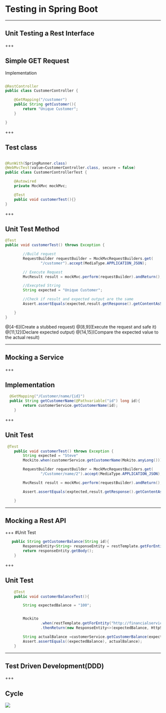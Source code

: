 # Testing in Spring Boot


---
## Unit Testing a Rest Interface



+++
## Simple GET Request 


Implementation

```java

@RestController
public class CustomerController {

    @GetMapping("/customer")
    public String getCustomer(){
        return "Unique Customer";
    }

}

```
+++

## Test class

```java

@RunWith(SpringRunner.class)
@WebMvcTest(value=CustomerController.class, secure = false)
public class CustomerControllerTest {

    @Autowired
    private MockMvc mockMvc;

    @Test
    public void customerTest(){}
}
```

+++
## Unit Test Method


```java
@Test
public void customerTest() throws Exception {

        //Build request
        RequestBuilder requestBuilder = MockMvcRequestBuilders.get(
                "/customer").accept(MediaType.APPLICATION_JSON);

        // Execute Request
        MvcResult result = mockMvc.perform(requestBuilder).andReturn();

        //Execpted String
        String expected = "Unique Customer";

        //Check if result and expected output are the same
        Assert.assertEquals(expected,result.getResponse().getContentAsString());

    }
}
```
@[4-6](Create a stubbed request)
@[8,9](Execute the request and safe it)
@[11,12](Declare expected output)
@[14,15](Compare the expected value to the actual result)




---
## Mocking a Service
+++
## Implementation

``` java
  @GetMapping("/Customer/name/{id}")
  public String getCustomerName(@Pathvariable("id") long id){
        return customerService.getCustomerName(id);
    }

```

+++
## Unit Test

```java
 @Test
    public void customerTest() throws Exception {
        String expected = "Steve"
        Mockito.when(customerService.getCustomerName(Mokito.anyLong())).thenReturn(expected);

        RequestBuilder requestBuilder = MockMvcRequestBuilders.get(
                "/Customer/name/2").accept(MediaType.APPLICATION_JSON);

        MvcResult result = mockMvc.perform(requestBuilder).andReturn();

        Assert.assertEquals(exptected,result.getResponse().getContentAsString());

    }
```

---
## Mocking a Rest API


+++
#Unit Test

``` java
   public String getCustomerBalance(String id){
        ResponseEntity<String> responseEntity = restTemplate.getForEntity("http://financialservice:8080/balance/"+id, String.class);
        return responseEntity.getBody();
    }
```
+++

## Unit Test

``` java
    @Test
    public void customerBalanceTest(){

        String expectedBalance = "100";


        Mockito
                .when(restTemplate.getForEntity("http://financialservice:8080/balance/"+expectedBalance ,String.class))
                .thenReturn(new ResponseEntity<>(expectedBalance, HttpStatus.OK));

        String actualBalance =customerService.getCustomerBalance(expectedBalance);
        Assert.assertEquals((expectedBalance), actualBalance);
    }
```


---
## Test Driven Development(DDD)
+++

## Cycle

![](assets/img/tdd.jpeg&size=50%)